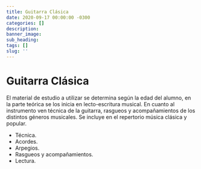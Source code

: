 ```yaml
---
title: Guitarra Clásica
date: 2020-09-17 00:00:00 -0300
categories: []
description:
banner_image:
sub_heading:
tags: []
slug: ''
---
```


# Guitarra Clásica
El material de estudio a utilizar se determina según la edad del alumno, en la parte teórica se los inicia en 
lecto-escritura musical. En cuanto al instrumento ven técnica de la guitarra, rasgueos y acompañamientos de los 
distintos géneros musicales. Se incluye en el repertorio música clásica y popular.

* Técnica.
* Acordes.
* Arpegios.
* Rasgueos y acompañamientos.
* Lectura.
